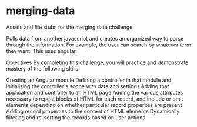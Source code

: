 merging-data
============

Assets and file stubs for the merging data challenge

Pulls data from another javascript and creates an organized way to parse through the information. For example,
the user can search by whatever term they want. This uses angular.

Objectives
By completing this challenge, you will practice and demonstrate mastery of the following skills:

Creating an Angular module
Defining a controller in that module and initializing the controller's scope with data and settings
Adding that application and controller to an HTML page
Adding the various attributes necessary to repeat blocks of HTML for each record, and include or omit elements depending on whether particular record properties are present
Adding record properties to the content of HTML elements
Dynamically filtering and re-sorting the records based on user actions
